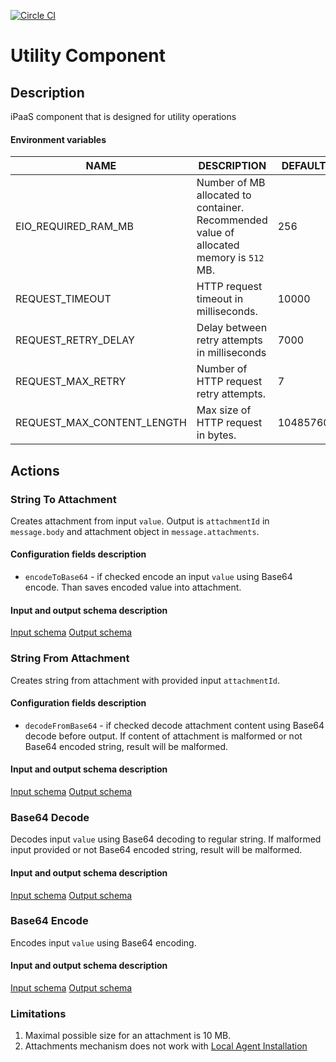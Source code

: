 [![Circle CI][circle-image]][circle-url]

# Utility Component 
## Description
iPaaS component that is designed for utility operations

#### Environment variables 
| NAME                       | DESCRIPTION                                                                             | DEFAULT   | OPTIONAL |
|----------------------------|-----------------------------------------------------------------------------------------|-----------|----------|
| EIO_REQUIRED_RAM_MB        | Number of MB allocated to container. Recommended value of allocated memory is `512` MB. | 256       | true     |
| REQUEST_TIMEOUT            | HTTP request timeout in milliseconds.                                                   | 10000     | true     |
| REQUEST_RETRY_DELAY        | Delay between retry attempts in milliseconds                                            | 7000      | true     |
| REQUEST_MAX_RETRY          | Number of HTTP request retry attempts.                                                  | 7         | true     |
| REQUEST_MAX_CONTENT_LENGTH | Max size of HTTP request in bytes.                                                      | 10485760 | true     |

## Actions

### String To Attachment
Creates attachment from input `value`. Output is `attachmentId` in `message.body` and attachment object in `message.attachments`.
#### Configuration fields description
* `encodeToBase64` - if checked encode an input `value` using Base64 encode. Than saves encoded value into attachment. 
#### Input and output schema description
[Input schema](lib/schemas/upload.in.json) 
[Output schema](lib/schemas/upload.out.json)

### String From Attachment
Creates string from attachment with provided input `attachmentId`. 
#### Configuration fields description
* `decodeFromBase64` - if checked decode attachment content using Base64 decode before output. If content of attachment is malformed or not Base64 encoded string, result will be malformed.  
#### Input and output schema description
[Input schema](lib/schemas/download.in.json) 
[Output schema](lib/schemas/download.out.json)

### Base64 Decode
Decodes input `value` using Base64 decoding to regular string. If malformed input provided or not Base64 encoded string, result will be malformed. 
#### Input and output schema description
[Input schema](lib/schemas/base64.in.json) 
[Output schema](lib/schemas/base64.out.json)

### Base64 Encode
Encodes input `value` using Base64 encoding.
#### Input and output schema description
[Input schema](lib/schemas/base64.in.json) 
[Output schema](lib/schemas/base64.out.json)

### Limitations
1. Maximal possible size for an attachment is 10 MB.
2. Attachments mechanism does not work with [Local Agent Installation](https://support.elastic.io/support/solutions/articles/14000076461-announcing-the-local-agent-)

[circle-image]: https://circleci.com/gh/elasticio/utility-component/tree/master.svg?style=svg&circle-token=b94cb1063f2907ae74bb4a87e220e95491c932d1
[circle-url]: https://circleci.com/gh/elasticio/utility-component/tree/master

